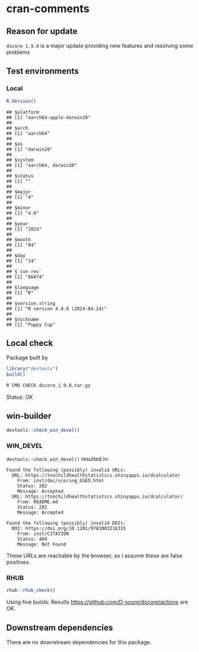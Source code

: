 cran-comments
================

## Reason for update

`dscore 1.9.0` is a major update providing new features and resolving
some problems

## Test environments

### Local

``` r
R.Version()
```

    ## $platform
    ## [1] "aarch64-apple-darwin20"
    ## 
    ## $arch
    ## [1] "aarch64"
    ## 
    ## $os
    ## [1] "darwin20"
    ## 
    ## $system
    ## [1] "aarch64, darwin20"
    ## 
    ## $status
    ## [1] ""
    ## 
    ## $major
    ## [1] "4"
    ## 
    ## $minor
    ## [1] "4.0"
    ## 
    ## $year
    ## [1] "2024"
    ## 
    ## $month
    ## [1] "04"
    ## 
    ## $day
    ## [1] "24"
    ## 
    ## $`svn rev`
    ## [1] "86474"
    ## 
    ## $language
    ## [1] "R"
    ## 
    ## $version.string
    ## [1] "R version 4.4.0 (2024-04-24)"
    ## 
    ## $nickname
    ## [1] "Puppy Cup"

## Local check

Package built by

``` r
library("devtools")
build()
```

``` bash
R CMD CHECK dscore_1.9.0.tar.gz
```

Status: OK

## win-builder

``` r
devtools::check_win_devel()
```

### WIN_DEVEL

`devtools::check_win_devel()` resulted in:

    Found the following (possibly) invalid URLs:
      URL: https://tnochildhealthstatistics.shinyapps.io/dcalculator
        From: inst/doc/scoring_GSED.html
        Status: 202
        Message: Accepted
      URL: https://tnochildhealthstatistics.shinyapps.io/dcalculator/
        From: README.md
        Status: 202
        Message: Accepted

    Found the following (possibly) invalid DOIs:
      DOI: https://doi.org/10.1201/9781003216315
        From: inst/CITATION
        Status: 404
        Message: Not Found

These URLs are reachable by the browser, so I assume these are false
positives.

### RHUB

``` r
rhub::rhub_check()
```

Using five builds: Results <https://github.com/D-score/dscore/actions>
are OK.

## Downstream dependencies

There are no downstream dependencies for this package.
